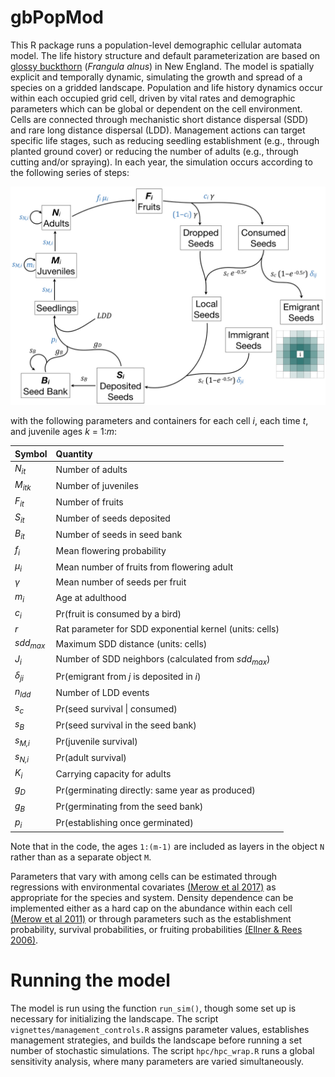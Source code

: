 # gbPopMod  

This R package runs a population-level demographic cellular automata model. The life history structure and default parameterization are based on [glossy buckthorn](https://en.wikipedia.org/wiki/Frangula_alnus) (*Frangula alnus*) in New England. The model is spatially explicit and temporally dynamic, simulating the growth and spread of a species on a gridded landscape. Population and life history dynamics occur within each occupied grid cell, driven by vital rates and demographic parameters which can be global or dependent on the cell environment. Cells are connected through mechanistic short distance dispersal (SDD) and rare long distance dispersal (LDD). Management actions can target specific life stages, such as reducing seedling establishment (e.g., through planted ground cover) or reducing the number of adults (e.g., through cutting and/or spraying).  In each year, the simulation occurs according to the following series of steps:  

![Simulation structure. In each time step, the sequence begins with fruit production based on the number of adults in a given cell. Boxes represent containers, with associated abundances, and text along arrows represent parameters. Parameters shown in blue vary by land cover type, while parameters in black are global.](sensitivity/model_outline.jpeg)

with the following parameters and containers for each cell *i*, each time *t*, and juvenile ages *k* = 1:*m*:  

| Symbol | Quantity |
| :--- | :--- |
| *N<sub>it</sub>* | Number of adults |
| *M<sub>itk</sub>* | Number of juveniles |
| *F<sub>it</sub>* | Number of fruits |
| *S<sub>it</sub>* | Number of seeds deposited |
| *B<sub>it</sub>* | Number of seeds in seed bank |
| *f<sub>i</sub>* | Mean flowering probability |
| *μ<sub>i</sub>* | Mean number of fruits from flowering adult |
| *γ* | Mean number of seeds per fruit |
| *m<sub>i</sub>* | Age at adulthood |
| *c<sub>i</sub>* | Pr(fruit is consumed by a bird) |
| *r* | Rat parameter for SDD exponential kernel (units: cells) |
| *sdd<sub>max</sub>* | Maximum SDD distance (units: cells) |
| *J<sub>i</sub>* | Number of SDD neighbors (calculated from *sdd<sub>max</sub>*) |
| *δ<sub>ji</sub>* | Pr(emigrant from *j* is deposited in *i*) |
| *n<sub>ldd</sub>* | Number of LDD events |
| *s<sub>c</sub>* | Pr(seed survival \| consumed) |
| *s<sub>B</sub>* | Pr(seed survival in the seed bank) |
| *s<sub>M,i</sub>* | Pr(juvenile survival) |
| *s<sub>N,i</sub>* | Pr(adult survival) |
| *K<sub>i</sub>* | Carrying capacity for adults |
| *g<sub>D</sub>* | Pr(germinating directly: same year as produced) |
| *g<sub>B</sub>* | Pr(germinating from the seed bank) |
| *p<sub>i</sub>* | Pr(establishing once germinated) |

Note that in the code, the ages `1:(m-1)` are included as layers in the object `N` rather than as a separate object `M`.

Parameters that vary with among cells can be estimated through regressions with environmental covariates [(Merow et al 2017)](https://doi.org/10.1073/pnas.1609633114) as appropriate for the species and system. Density dependence can be implemented either as a hard cap on the abundance within each cell [(Merow et al 2011)](https://doi.org/10.1086/660295) or through parameters such as the establishment probability, survival probabilities, or fruiting probabilities [(Ellner & Rees 2006)](https://doi.org/10.1086/499438).

# Running the model  
The model is run using the function `run_sim()`, though some set up is necessary for initializing the landscape. The script `vignettes/management_controls.R` assigns parameter values, establishes management strategies, and builds the landscape before running a set number of stochastic simulations. The script `hpc/hpc_wrap.R` runs a global sensitivity analysis, where many parameters are varied simultaneously. 
